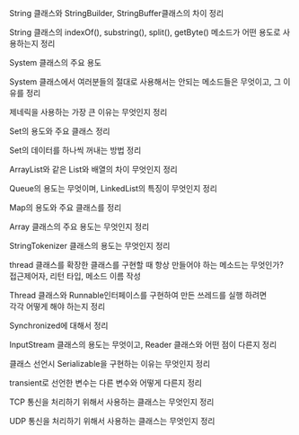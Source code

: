 String 클래스와 StringBuilder, StringBuffer클래스의 차이 정리

String 클래스의 indexOf(), substring(), split(), getByte() 메소드가 어떤 용도로 사용하는지 정리

System 클래스의 주요 용도

System 클래스에서 여러분들의 절대로 사용해서는 안되는 메소드들은 무엇이고, 그 이유를 정리

제네릭을 사용하는 가장 큰 이유는 무엇인지 정리

Set의 용도와 주요 클래스 정리

Set의 데이터를 하나씩 꺼내는 방법 정리

ArrayList와 같은 List와 배열의 차이 무엇인지 정리

Queue의 용도는 무엇이며, LinkedList의 특징이 무엇인지 정리

Map의 용도와 주요 클래스를 정리

Array 클래스의 주요 용도는 무엇인지 정리

StringTokenizer 클래스의 용도는 무엇인지 정리

thread 클래스를 확장한 클래스를 구현할 때 항상 만들어야 하는 메소드는 무엇인가?
접근제어자, 리턴 타입, 메소드 이름 작성

Thread 클래스와 Runnable인터페이스를 구현하여 만든 쓰레드를 실행 하려면  
각각 어떻게 해야 하는지 정리

Synchronized에 대해서 정리 

InputStream 클래스의 용도는 무엇이고, Reader 클래스와 어떤 점이 다른지 정리

클래스 선언시 Serializable을 구현하는 이유는 무엇인지 정리

transient로 선언한 변수는 다른 변수와 어떻게 다른지 정리

TCP 통신을 처리하기 위해서 사용하는 클래스는 무엇인지 정리

UDP 통신을 처리하기 위해서 사용하는 클래스는 무엇인지 정리
